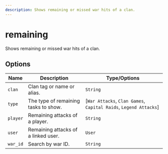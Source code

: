 ```yaml
---
description: Shows remaining or missed war hits of a clan.
---
```


# remaining

Shows remaining or missed war hits of a clan.

## Options

| Name | Description | Type/Options |
|------|-------------|--------------|
| `clan` | Clan tag or name or alias. | `String` |
| `type` | The type of remaining tasks to show. | [`War Attacks`, `Clan Games`, `Capital Raids`, `Legend Attacks`] |
| `player` | Remaining attacks of a player. | `String` |
| `user` | Remaining attacks of a linked user. | `User` |
| `war_id` | Search by war ID. | `String` |

